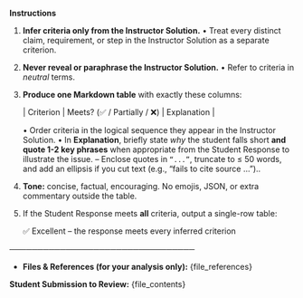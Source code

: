 **Instructions**

1. **Infer criteria only from the Instructor Solution.**
   • Treat every distinct claim, requirement, or step in the Instructor Solution as a separate criterion.

2. **Never reveal or paraphrase the Instructor Solution.**
   • Refer to criteria in *neutral* terms.

3. **Produce one Markdown table** with exactly these columns:

   | Criterion | Meets? (✅ / Partially / ❌) | Explanation |

   • Order criteria in the logical sequence they appear in the Instructor Solution.
   • In **Explanation**, briefly state *why* the student falls short **and quote 1-2 key phrases** when appropriate from the Student Response to illustrate the issue.
     – Enclose quotes in `“...”`, truncate to ≤ 50 words, and add an ellipsis if you cut text (e.g., “fails to cite source …”)..

4. **Tone:** concise, factual, encouraging. No emojis, JSON, or extra commentary outside the table.

5. If the Student Response meets **all** criteria, output a single-row table:

    ✅ Excellent – the response meets every inferred criterion

─────────────────────────────────

- **Files & References (for your analysis only):**
{file_references}

**Student Submission to Review:**
{file_contents}
